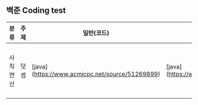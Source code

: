 ## 백준 Coding test

| 분류     | 주제 | 일반(코드)                                       | 함수(코드)                                       | 설명            |
| -------- | ---- | ------------------------------------------------ | ------------------------------------------------ | --------------- |
| 사칙연산 | 덧셈 | [java] (https://www.acmicpc.net/source/51269899) | [java] (https://www.acmicpc.net/source/51272386) | 두 정수를 합함. |
